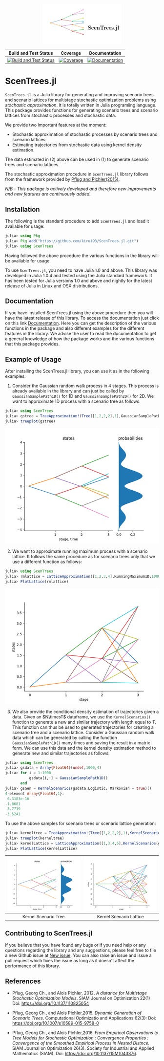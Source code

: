 <a name="logo"/>
<div align="center">
<img src="docs/src/assets/logo.png" height="130"></img>
</a>
</div>

| **Build and Test Status**         | **Coverage**                          | **Documentation**             |
|:---------------------------------:|:-------------------------------------:|:-----------------------------:|
|[![Build and Test Status](https://travis-ci.com/kirui93/ScenTrees.jl.svg?branch=master)](https://travis-ci.com/kirui93/ScenTrees.jl) | [![Coverage](https://codecov.io/gh/kirui93/ScenTrees.jl/branch/master/graph/badge.svg)](https://codecov.io/gh/kirui93/ScenTrees.jl) | [![Documentation](https://img.shields.io/badge/dos-latest-blue.svg)](https://kirui93.github.io/ScenTrees.jl/latest/)| 

# ScenTrees.jl

`ScenTrees.jl` is a Julia library for generating and improving scenario trees and scenario lattices for multistage stochastic optimization problems using _stochastic approximation_. It is totally written in Julia programiing language. This package provides functions for generating scenario trees and scenario lattices from stochastic processes and stochastic data.

We provide two important features at the moment:

- Stochastic approximation of stochastic processes by scenario trees and scenario lattices
- Estimating trajectories from stochastic data using kernel density estimation.
    
The data estimated in (2) above can be used in (1) to generate scenario trees and scenario lattices.

The stochastic approximation procedure in `ScenTrees.jl` library follows from the framework provided by [Pflug and Pichler(2015)](https://doi.org/10.1007/s10589-015-9758-0).

*N/B* - _This package is actively developed and therefore new improvements and new features are continuously added._

## Installation

The following is the standard procedure to add `ScenTrees.jl` and load it available for usage:

```julia
julia> using Pkg
julia> Pkg.add("https://github.com/kirui93/ScenTrees.jl.git")
julia> using ScenTrees
```

Having followed the above procedure the various functions in the library will be available for usage.

To use `ScenTrees.jl`, you need to have Julia 1.0 and above. This library was developed in Julia 1.0.4 and tested using the Julia standard framework. It has been tested for Julia versions 1.0 and above and nightly for the latest release of Julia in Linux and OSX distributions.

## Documentation 

If you have installed ScenTrees.jl using the above procedure then you will have the latest release of this library. To access the documentation just click on this link [Documentation](https://kirui93.github.io/ScenTrees.jl/latest/). Here you can get the description of the various functions in the package and also different examples for the different features in the library. We advise the user to read the documentation to get a general knowledge of how the package works and the various functions that this package provides.

## Example of Usage

After installing the ScenTrees.jl library, you can use it as in the following examples:

1. Consider the Gaussian random walk process in 4 stages. This process is already available in the library and can just be called by `GaussianSamplePath1D()` for 1D and `GaussianSamplePath2D()` for 2D. We want to approximate 1D process with a scenario tree as follows:

```julia
julia> using ScenTrees
julia> gstree = TreeApproximation!(Tree([1,2,2,2],1),GaussianSamplePath1D,100000,2,2);
julia> treeplot(gstree)
```
![Scenario Tree](docs/src/assets/gstree.png)

2. We want to approximate running maximum process with a scenario lattice. It follows the same procedure as for scenario trees only that we use a different function as follows:

```julia
julia> using ScenTrees
julia> rmlattice = LatticeApproximation([1,2,3,4],RunningMaximum1D,100000);
julia> PlotLattice(rmlattice)
```
![Scenario Lattice](docs/src/assets/rmlattice.png)

3. We also provide the conditional density estimation of trajectories given a data. Given an $N\timesT$ dataframe, we use the `KernelScenarios()` function to generate a new and similar trajectory with length equal to $T$. This function can thus be used to generated trajectories for creating a scenario tree and a scenario lattice. Consider a Gaussian random walk data which can be generated by calling the function `GaussianSamplePath1D()` many times and saving the result in a matrix form. We can use this data and the kernel density estimation method to generate new and similar trajectories as follows:
```julia
julia> using ScenTrees
julia> gsdata = Array{Float64}(undef,1000,4)
julia> for i = 1:1000
           gsdata[i,:] = GaussianSamplePath1D()
       end
julia> gsGen = KernelScenarios(gsdata,Logistic; Markovian = true)()
4-element Array{Float64,1}:
 6.3183e-16
-1.8681
-3.7719
-3.5241
```
To use the above samples for scenario trees or scenario lattice generation:
```julia
julia> kerneltree = TreeApproximation!(Tree([1,2,2,2],1),KernelScenarios(gsdata,Logistic;Markovian=false),100000,2,2);
julia> treeplot(kerneltree)
julia> kernelLattice = LatticeApproximation([1,3,4,5],KernelScenarios(gsdata,Logistic;Markovian=true),100000);
julia> PlotLattice(kernelLattice)
```

| [![Kernel Tree](docs/src/assets/kerneltree.png)](docs/src/assets/kerneltree.png)  | [![Kernel Lattice](docs/src/assets/kernelLattice.png)](docs/src/assets/kernelLattice.png) |
|:---:|:---:|
|Kernel Scenario Tree | Kernel Scenario Lattice  |

## Contributing to ScenTrees.jl

If you believe that you have found any bugs or if you need help or any questions regarding the library and any suggestions, please feel free to file a new Github issue at [New issue](https://github.com/kirui93/ScenTrees.jl/issues/new). You can also raise an issue and issue a pull request which fixes the issue as long as it doesn't affect the performance of this library.

## References

+ Pflug, Georg Ch., and Alois Pichler, 2012. *A distance for Multistage Stochastic Optimization Models*. SIAM Journal on Optimization 22(1) Doi: https://doi.org/10.1137/110825054

+ Pflug, Georg Ch., and Alois Pichler,2015. *Dynamic Generation of Scenario Trees*. Computational Optimizatio and Applications 62(3): Doi: https://doi.org/10.1007/s10589-015-9758-0

+ Pflug, Georg Ch., and Alois Pichler,2016. *From Empirical Observations to Tree Models for Stochastic Optimization : Convergence Properties : Convergence of the Smoothed Empirical Process in Nested Distnce.* SIAM Journal on Optimization 26(3). Society for Industrial and Applied Mathematics (SIAM). Doi: https://doi.org/10.1137/15M1043376.
